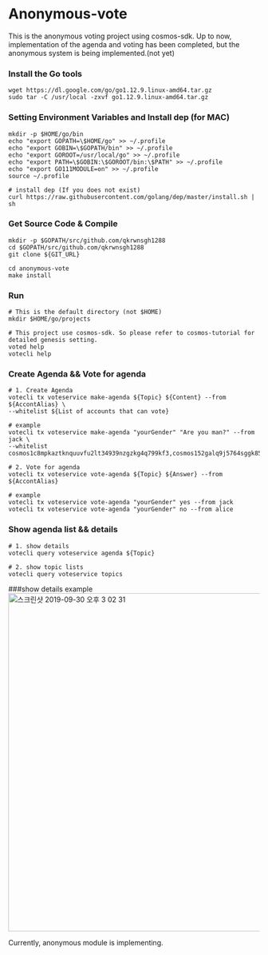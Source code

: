 # Anonymous-vote

This is the anonymous voting project using cosmos-sdk.
Up to now, implementation of the agenda and voting has been completed, but the anonymous system is being implemented.(not yet)

### Install the Go tools
```shell
wget https://dl.google.com/go/go1.12.9.linux-amd64.tar.gz
sudo tar -C /usr/local -zxvf go1.12.9.linux-amd64.tar.gz
```
### Setting Environment Variables and Install dep (for MAC)
```shell
mkdir -p $HOME/go/bin
echo "export GOPATH=\$HOME/go" >> ~/.profile
echo "export GOBIN=\$GOPATH/bin" >> ~/.profile
echo "export GOROOT=/usr/local/go" >> ~/.profile
echo "export PATH=\$GOBIN:\$GOROOT/bin:\$PATH" >> ~/.profile
echo "export GO111MODULE=on" >> ~/.profile
source ~/.profile

# install dep (If you does not exist)
curl https://raw.githubusercontent.com/golang/dep/master/install.sh | sh
```

### Get Source Code & Compile
```shell
mkdir -p $GOPATH/src/github.com/qkrwnsgh1288
cd $GOPATH/src/github.com/qkrwnsgh1288
git clone ${GIT_URL}

cd anonymous-vote
make install
```
### Run
```shell
# This is the default directory (not $HOME)
mkdir $HOME/go/projects

# This project use cosmos-sdk. So please refer to cosmos-tutorial for detailed genesis setting.
voted help
votecli help
```

### Create Agenda && Vote for agenda
```shell
# 1. Create Agenda
votecli tx voteservice make-agenda ${Topic} ${Content} --from ${AccontAlias} \
--whitelist ${List of accounts that can vote}

# example
votecli tx voteservice make-agenda "yourGender" "Are you man?" --from jack \
--whitelist cosmos1c8mpkaztknquuvfu2lt34939nzgzkg4q799kf3,cosmos152galq9j5764sggk85z504k50xuq788f9ua85f,cosmos1ed3mttdadlc2xwf7ac98ptrt7kg274uswlj900

# 2. Vote for agenda
votecli tx voteservice vote-agenda ${Topic} ${Answer} --from ${AccontAlias}

# example
votecli tx voteservice vote-agenda "yourGender" yes --from jack
votecli tx voteservice vote-agenda "yourGender" no --from alice
```

### Show agenda list && details
```shell
# 1. show details
votecli query voteservice agenda ${Topic}

# 2. show topic lists
votecli query voteservice topics
```

###show details example
<img width="677" alt="스크린샷 2019-09-30 오후 3 02 31" src="https://user-images.githubusercontent.com/37591278/65853169-915d0180-e393-11e9-8cbe-18b702684abc.png">


Currently, anonymous module is implementing.